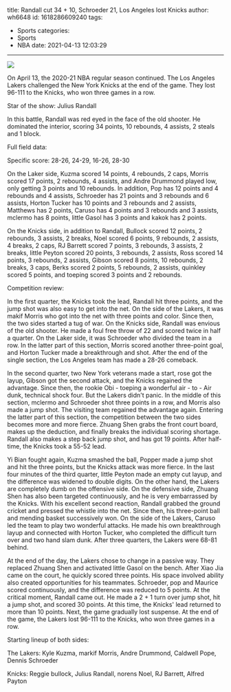 title: Randall cut 34 + 10, Schroeder 21, Los Angeles lost Knicks
author: wh6648
id: 1618286609240
tags: 
- Sports
categories: 
- Sports
- NBA
date: 2021-04-13 12:03:29
---
![](https://p5.itc.cn/images01/20210413/2905c24e6598414c890d9228e5d44f78.jpeg)


On April 13, the 2020-21 NBA regular season continued. The Los Angeles Lakers challenged the New York Knicks at the end of the game. They lost 96-111 to the Knicks, who won three games in a row.

Star of the show: Julius Randall

In this battle, Randall was red eyed in the face of the old shooter. He dominated the interior, scoring 34 points, 10 rebounds, 4 assists, 2 steals and 1 block.

Full field data:

Specific score: 28-26, 24-29, 16-26, 28-30

On the Laker side, Kuzma scored 14 points, 4 rebounds, 2 caps, Morris scored 17 points, 2 rebounds, 4 assists, and Andre Drummond played low, only getting 3 points and 10 rebounds. In addition, Pop has 12 points and 4 rebounds and 4 assists, Schroeder has 21 points and 3 rebounds and 6 assists, Horton Tucker has 10 points and 3 rebounds and 2 assists, Matthews has 2 points, Caruso has 4 points and 3 rebounds and 3 assists, mclermo has 8 points, little Gasol has 3 points and kakok has 2 points.

On the Knicks side, in addition to Randall, Bullock scored 12 points, 2 rebounds, 3 assists, 2 breaks, Noel scored 6 points, 9 rebounds, 2 assists, 4 breaks, 2 caps, RJ Barrett scored 7 points, 3 rebounds, 3 assists, 2 breaks, little Peyton scored 20 points, 3 rebounds, 2 assists, Ross scored 14 points, 3 rebounds, 2 assists, Gibson scored 8 points, 10 rebounds, 2 breaks, 3 caps, Berks scored 2 points, 5 rebounds, 2 assists, quinkley scored 5 points, and toeping scored 3 points and 2 rebounds.

Competition review:

In the first quarter, the Knicks took the lead, Randall hit three points, and the jump shot was also easy to get into the net. On the side of the Lakers, it was makif Morris who got into the net with three points and color. Since then, the two sides started a tug of war. On the Knicks side, Randall was envious of the old shooter. He made a foul free throw of 22 and scored twice in half a quarter. On the Laker side, it was Schroeder who divided the team in a row. In the latter part of this section, Morris scored another three-point goal, and Horton Tucker made a breakthrough and shot. After the end of the single section, the Los Angeles team has made a 28-26 comeback.

In the second quarter, two New York veterans made a start, rose got the layup, Gibson got the second attack, and the Knicks regained the advantage. Since then, the rookie Obi - toeping a wonderful air - to - Air dunk, technical shock four. But the Lakers didn't panic. In the middle of this section, mclermo and Schroeder shot three points in a row, and Morris also made a jump shot. The visiting team regained the advantage again. Entering the latter part of this section, the competition between the two sides becomes more and more fierce. Zhuang Shen grabs the front court board, makes up the deduction, and finally breaks the individual scoring shortage. Randall also makes a step back jump shot, and has got 19 points. After half-time, the Knicks took a 55-52 lead.

Yi Bian fought again, Kuzma smashed the ball, Popper made a jump shot and hit the three points, but the Knicks attack was more fierce. In the last four minutes of the third quarter, little Peyton made an empty cut layup, and the difference was widened to double digits. On the other hand, the Lakers are completely dumb on the offensive side. On the defensive side, Zhuang Shen has also been targeted continuously, and he is very embarrassed by the Knicks. With his excellent second reaction, Randall grabbed the ground cricket and pressed the whistle into the net. Since then, his three-point ball and mending basket successively won. On the side of the Lakers, Caruso led the team to play two wonderful attacks. He made his own breakthrough layup and connected with Horton Tucker, who completed the difficult turn over and two hand slam dunk. After three quarters, the Lakers were 68-81 behind.

At the end of the day, the Lakers chose to change in a passive way. They replaced Zhuang Shen and activated little Gasol on the bench. After Xiao Jia came on the court, he quickly scored three points. His space involved ability also created opportunities for his teammates. Schroeder, pop and Maurice scored continuously, and the difference was reduced to 5 points. At the critical moment, Randall came out. He made a 2 + 1 turn over jump shot, hit a jump shot, and scored 30 points. At this time, the Knicks' lead returned to more than 10 points. Next, the game gradually lost suspense. At the end of the game, the Lakers lost 96-111 to the Knicks, who won three games in a row.

Starting lineup of both sides:

The Lakers: Kyle Kuzma, markif Morris, Andre Drummond, Caldwell Pope, Dennis Schroeder

Knicks: Reggie bullock, Julius Randall, norens Noel, RJ Barrett, Alfred Payton

